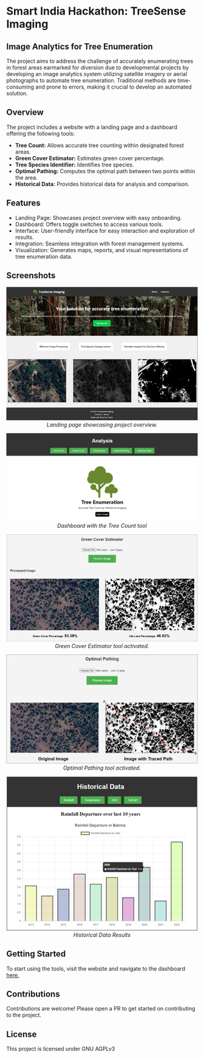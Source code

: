 # Smart India Hackathon: TreeSense Imaging

## Image Analytics for Tree Enumeration
The project aims to address the challenge of accurately enumerating trees in forest areas earmarked for diversion due to developmental projects by developing an image analytics system utilizing satellite imagery or aerial photographs to automate tree enumeration. Traditional methods are time-consuming and prone to errors, making it crucial to develop an automated solution.

## Overview
The project includes a website with a landing page and a dashboard offering the following tools:

- **Tree Count:** Allows accurate tree counting within designated forest areas.
- **Green Cover Estimator:** Estimates green cover percentage.
- **Tree Species Identifier:** Identifies tree species.
- **Optimal Pathing:** Computes the optimal path between two points within the area.
- **Historical Data:** Provides historical data for analysis and comparison.

## Features
- Landing Page: Showcases project overview with easy onboarding.
- Dashboard: Offers toggle switches to access various tools.
- Interface: User-friendly interface for easy interaction and exploration of results.
- Integration: Seamless integration with forest management systems.
- Visualization: Generates maps, reports, and visual representations of tree enumeration data.

## Screenshots
<center>

![Landing Page](screenshots/landing_page.png)
*Landing page showcasing project overview.*

![Dashboard](screenshots/dashboard.png)
*Dashboard with the Tree Count tool*

![Green Cover Estimator](screenshots/green_cover_estimator.png)
*Green Cover Estimator tool activated.*

![Optimal Pathing](screenshots/optimal_pathing.png)
*Optimal Pathing tool activated.*

![Historical Data](screenshots/historical_data.png)
*Historical Data Results*

</center>

## Getting Started
To start using the tools, visit the website and navigate to the dashboard [here.](https://treesense.vipulchaturvedi.com/predict)

## Contributions
Contributions are welcome! Please open a PR to get started on contributing to the project.

## License
This project is licensed under GNU AGPLv3
